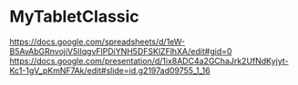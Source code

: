 # MyTabletClassic

https://docs.google.com/spreadsheets/d/1eW-B5AvAbGRnvojiV5lIqgvFlPDiYNH5DFSKlZFlhXA/edit#gid=0
https://docs.google.com/presentation/d/1ix8ADC4a2GChaJrk2UfNdKyjyt-Kc1-1gV_pKmNF7Ak/edit#slide=id.g2197ad09755_1_16
